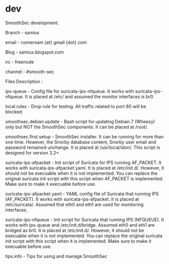 dev
===

SmoothSec development.

Branch - samiux

email - runnersam {at} gmail {dot} com

Blog - samiux.blogspot.com

irc - freenode

channel - #smooth-sec

Files Description :

ips-queue - Config file for suricata-ips-nfqueue.  It works with suricata-ips-nfqueue.
            It is placed at /etc/ and assumed the monitor interfaces is br0.

local.rules - Drop rule for testing.  All traffic related to port 80 will be blocked.

smoothsec.debian.update - Bash script for updating Debian 7 (Wheezy) only but NOT the SmoothSec components.
                          It can be placed at /root/.

smoothsec.first.setup - SmoothSec installer.  It can be running for more than one time.
                        However, the Snorby database content, Snorby user email and password remained unchange.
                        It is placed at /usr/local/sbin/.  This script is designed for version 3.2+.

suricata-ips-afpacket - Init script of Suricata for IPS running AF_PACKET.  It works with 
                        suricata-ips-afpacket.yaml.  It is placed at /etc/init.d/.
                        However, it should not be execuable when it is not implemented.
                        You can replace the original suricata init script with this script when AF_PACKET
                        is implemented.  Make sure to make it execuable before use.

suricata-ips-afpacket.yaml - YAML config file of Suricata that running IPS (AF_PACKET).
                             It works with suricata-ips-afpacket.  It is placed at /etc/suricata/.
                             Assumed that eth0 and eth1 are used for monitoring interfaces.
                             
suricata-ips-nfqueue - Init script for Suricata that running IPS (NFQUEUE).  It works with ips-queue and
                       /etc/init.d/bridge.  Assumed eth0 and eth1 are bridged as br0.
                       It is placed at /etc/init.d/.  However, it should not be execuable when it is not implemented.
                       You can replace the original suricata init script with this script when
                       it is implemented.  Make sure to make it execuable before use.

tips.info - Tips for using and manage SmoothSec
